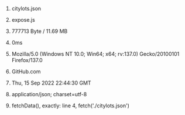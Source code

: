 1. citylots.json
   
2. expose.js

3. 777713 Byte / 11.69 MB

4. 0ms

5. Mozilla/5.0 (Windows NT 10.0; Win64; x64; rv:137.0) Gecko/20100101 Firefox/137.0

6. GitHub.com

7. Thu, 15 Sep 2022 22:44:30 GMT

8. application/json; charset=utf-8
    
9. fetchData(), exactly: line 4,  fetch('./citylots.json')